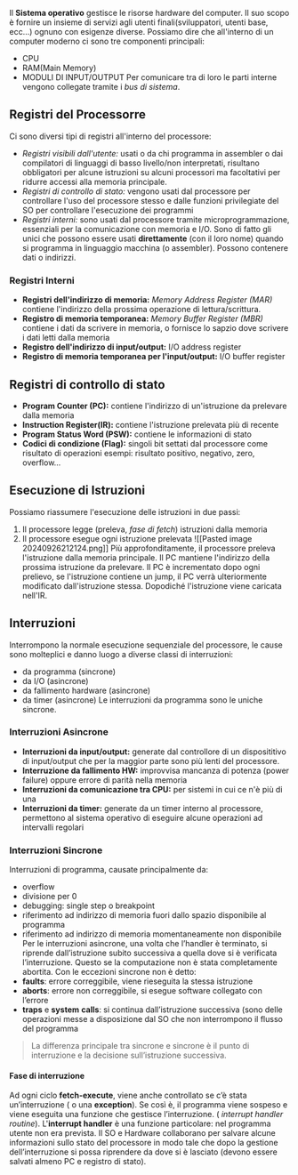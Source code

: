 Il **Sistema operativo** gestisce le risorse hardware del computer. Il suo scopo è fornire un insieme di servizi agli utenti finali(sviluppatori, utenti base, ecc...) ognuno con esigenze diverse.
Possiamo dire che all'interno di un computer moderno ci sono tre componenti principali:
- CPU
- RAM(Main Memory)
- MODULI DI INPUT/OUTPUT
Per comunicare tra di loro le parti interne vengono collegate tramite i *bus di sistema*.
## Registri del Processorre
Ci sono diversi tipi di registri all'interno del processore:
- *Registri visibili dall'utente:*  usati o da chi programma in assembler o dai compilatori di linguaggi di basso livello/non interpretati, risultano obbligatori per alcune istruzioni su alcuni processori ma facoltativi per ridurre accessi alla memoria principale.
- *Registri di controllo di stato:* vengono usati dal processore per controllare l'uso del processore stesso e dalle funzioni privilegiate del SO per controllare l'esecuzione dei programmi
- *Registri interni:* sono usati dal processore tramite microprogrammazione, essenziali per la comunicazione con memoria e I/O. Sono di fatto gli unici che possono essere usati **direttamente** (con il loro nome) quando si programma in linguaggio macchina (o assembler). Possono contenere dati o indirizzi.
### Registri Interni
- **Registri dell'indirizzo di memoria:** *Memory Address Register (MAR)* contiene l'indirizzo della prossima operazione di lettura/scrittura.
- **Registro di memoria temporanea:** *Memory Buffer Register (MBR)* contiene i dati da scrivere in memoria, o fornisce lo sapzio dove scrivere i dati letti dalla memoria
- **Registro dell'indirizzo di input/output:** I/O address register
- **Registro di memoria temporanea per l'input/output:** I/O buffer register
## Registri di controllo di stato
- **Program Counter (PC):** contiene l'indirizzo di un'istruzione da prelevare dalla memoria
- **Instruction Register(IR):** contiene l'istruzione prelevata più di recente
- **Program Status Word (PSW):** contiene le informazioni di stato
- **Codici di condizione (Flag):** singoli bit settati dal processore come risultato di operazioni esempi: risultato positivo, negativo, zero, overflow...
## Esecuzione di Istruzioni
Possiamo riassumere l'esecuzione delle istruzioni in due passi:
1) Il processore legge (preleva, *fase di fetch*) istruzioni dalla memoria
2) Il processore esegue ogni istruzione prelevata
![[Pasted image 20240926212124.png]]
Più approfonditamente, il processore preleva l'istruzione dalla memoria principale. Il PC mantiene l'indirizzo della prossima istruzione da prelevare. Il PC è incrementato dopo ogni prelievo, se l'istruzione contiene un jump, il PC verrà ulteriormente modificato dall'istruzione stessa. Dopodiché l'istruzione viene caricata nell'IR. 
## Interruzioni
Interrompono la normale esecuzione sequenziale del processore, le cause sono molteplici e danno luogo a diverse classi di interruzioni:
- da programma (sincrone)
- da I/O (asincrone)
- da fallimento hardware (asincrone)
- da timer (asincrone)
Le interruzioni da programma sono le uniche sincrone.
### Interruzioni Asincrone
- **Interruzioni da input/output:** generate dal controllore di un disposititivo di input/output che per la maggior parte sono più lenti del processore.
- **Interruzione da fallimento HW:** improvvisa mancanza di potenza (power failure) oppure errore di parità nella memoria
- **Interruzioni da comunicazione tra CPU:** per sistemi in cui ce n'è più di una
- **Interruzioni da timer:** generate da un timer interno al processore, permettono al sistema operativo di eseguire alcune operazioni ad intervalli regolari
### Interruzioni Sincrone
Interruzioni di programma, causate principalmente da:
- overflow
- divisione per 0
- debugging: single step o breakpoint
- riferimento ad indirizzo di memoria fuori dallo spazio disponibile al programma
- riferimento ad indirizzo di memoria momentaneamente non disponibile
Per le interruzioni asincrone, una volta che l’handler è terminato, si riprende dall’istruzione subito successiva a quella dove si è verificata l’interruzione. Questo se la computazione non è stata completamente abortita.
Con le eccezioni sincrone non è detto:
- **faults**: errore correggibile, viene rieseguita la stessa istruzione
- **aborts**: errore non correggibile, si esegue software collegato con l’errore
- **traps** e **system** **calls**: si continua dall’istruzione successiva (sono delle operazioni messe a disposizione dal SO che non interrompono il flusso del programma
>La differenza principale tra sincrone e sincrone è il punto di interruzione e la decisione sull’istruzione successiva.
#### Fase di interruzione
Ad ogni ciclo **fetch-execute**, viene anche controllato se c’è stata un’interruzione ( o una **exception**). Se così è, il programma viene sospeso e viene eseguita una funzione che gestisce l’interruzione. ( *interrupt handler routine*).
L'**interrupt handler** è una funzione particolare: nel programma utente non era prevista. Il SO e Hardware collaborano per salvare alcune informazioni sullo stato del processore in modo tale che dopo la gestione dell’interruzione si possa riprendere da dove si è lasciato (devono essere salvati almeno PC e registro di stato).




